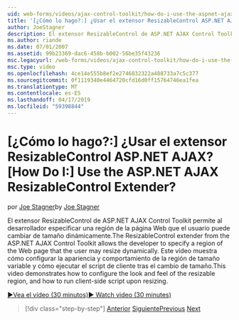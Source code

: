 ```yaml
---
uid: web-forms/videos/ajax-control-toolkit/how-do-i-use-the-aspnet-ajax-resizablecontrol-extender
title: '[¿Cómo lo hago?:] ¿Usar el extensor ResizableControl ASP.NET AJAX? | Microsoft Docs'
author: JoeStagner
description: El extensor ResizableControl de ASP.NET AJAX Control Toolkit permite al desarrollador especificar una región de la página Web que el usuario puede cambiar de tamaño dinámico...
ms.author: riande
ms.date: 07/01/2007
ms.assetid: 99b23369-dac6-458b-b002-56be35f43236
msc.legacyurl: /web-forms/videos/ajax-control-toolkit/how-do-i-use-the-aspnet-ajax-resizablecontrol-extender
msc.type: video
ms.openlocfilehash: 4ce14e555b8ef2e2746832322a488733a7c5c377
ms.sourcegitcommit: 0f1119340e4464720cfd16d0ff15764746ea1fea
ms.translationtype: MT
ms.contentlocale: es-ES
ms.lasthandoff: 04/17/2019
ms.locfileid: "59398844"
---
```

# <a name="how-do-i-use-the-aspnet-ajax-resizablecontrol-extender"></a><span data-ttu-id="0cc6e-104">[¿Cómo lo hago?:] ¿Usar el extensor ResizableControl ASP.NET AJAX?</span><span class="sxs-lookup"><span data-stu-id="0cc6e-104">[How Do I:] Use the ASP.NET AJAX ResizableControl Extender?</span></span>

<span data-ttu-id="0cc6e-105">por [Joe Stagner](https://github.com/JoeStagner)</span><span class="sxs-lookup"><span data-stu-id="0cc6e-105">by [Joe Stagner](https://github.com/JoeStagner)</span></span>

<span data-ttu-id="0cc6e-106">El extensor ResizableControl de ASP.NET AJAX Control Toolkit permite al desarrollador especificar una región de la página Web que el usuario puede cambiar de tamaño dinámicamente.</span><span class="sxs-lookup"><span data-stu-id="0cc6e-106">The ResizableControl extender from the ASP.NET AJAX Control Toolkit allows the developer to specify a region of the Web page that the user may resize dynamically.</span></span> <span data-ttu-id="0cc6e-107">Este vídeo muestra cómo configurar la apariencia y comportamiento de la región de tamaño variable y cómo ejecutar el script de cliente tras el cambio de tamaño.</span><span class="sxs-lookup"><span data-stu-id="0cc6e-107">This video demonstrates how to configure the look and feel of the resizable region, and how to run client-side script upon resizing.</span></span>

[<span data-ttu-id="0cc6e-108">&#9654;Vea el vídeo (30 minutos)</span><span class="sxs-lookup"><span data-stu-id="0cc6e-108">&#9654; Watch video (30 minutes)</span></span>](https://channel9.msdn.com/Blogs/ASP-NET-Site-Videos/how-do-i-use-the-aspnet-ajax-resizablecontrol-extender)

> [!div class="step-by-step"]
> <span data-ttu-id="0cc6e-109">[Anterior](how-do-i-use-the-aspnet-ajax-validatorcallout-extender.md)
> [Siguiente](how-do-i-use-the-aspnet-ajax-tabs-control.md)</span><span class="sxs-lookup"><span data-stu-id="0cc6e-109">[Previous](how-do-i-use-the-aspnet-ajax-validatorcallout-extender.md)
[Next](how-do-i-use-the-aspnet-ajax-tabs-control.md)</span></span>
